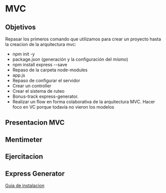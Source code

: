 # MVC

## Objetivos 

Repasar los primeros comando que utilizamos para crear un proyecto hasta la creacion de la arquitectura mvc:
- npm init -y
- package.json (generación y la configuración del mismo)
- npm install express --save
- Repaso de la carpeta node-modules
- app.js
- Repaso de configurar el servidor
- Crear un controller
- Crear el sistema de ruteo
- Bonus-track express-generator.
- Realizar un flow en forma colaborativa de la arquitectura MVC. Hacer foco en VC porque todavía no vieron los modelos

## Presentacion MVC 

## Mentimeter

## Ejercitacion

## Express Generator

[Guia de instalacion](https://expressjs.com/es/starter/generator.html)